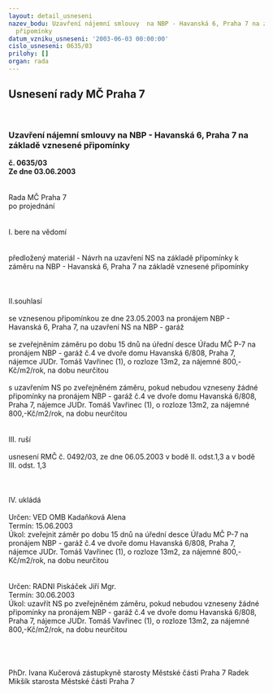 ```yaml
---
layout: detail_usneseni
nazev_bodu: Uzavření nájemní smlouvy  na NBP - Havanská 6, Praha 7 na základě vznesené
  připomínky
datum_vzniku_usneseni: '2003-06-03 00:00:00'
cislo_usneseni: 0635/03
prilohy: []
organ: rada
---
```

<div id="ucUsn_pList" class="usn">
	<span><h2>Usnesení rady MČ Praha 7 </h2>
<br></span><div class="standBody">
<span><h3>Uzavření nájemní smlouvy  na NBP - Havanská 6, Praha 7 na základě vznesené připomínky</h3></span><div class="center">
		<strong>č. 0635/03</strong><br>
	</div>
<div class="center">
		<strong>Ze dne 03.06.2003</strong><br><br>
	</div>
<br>Rada MČ Praha 7<br>po projednání<br><br><br>I.	bere na vědomí<br><br> <br>předložený materiál - Návrh na uzavření NS na základě připomínky k záměru na NBP - Havanská 6, Praha 7 na základě vznesené připomínky<br><br> <br><br>II.souhlasí <br><br>se vznesenou připomínkou ze dne 23.05.2003 na pronájem NBP - Havanská 6, Praha 7, na uzavření  NS na NBP - garáž<br><br>se zveřejněním záměru po dobu 15 dnů na úřední desce Úřadu MČ P-7 na pronájem NBP - garáž č.4 ve dvoře domu Havanská 6/808, Praha 7, nájemce JUDr. Tomáš Vavřinec (1), o rozloze 13m2, za nájemné 800,-Kč/m2/rok, na dobu neurčitou<br><br>s uzavřením NS po zveřejněném záměru, pokud nebudou vzneseny žádné připomínky na pronájem NBP - garáž č.4 ve dvoře domu Havanská 6/808, Praha 7, nájemce JUDr. Tomáš Vavřinec (1), o rozloze 13m2, za nájemné 800,-Kč/m2/rok, na dobu neurčitou<br><br><br>III.	ruší <br><br>usnesení RMČ č. 0492/03, ze dne 06.05.2003 v bodě II. odst.1,3 a v bodě III. odst. 1,3<br><br><br><br>IV.	ukládá <br><br>Určen:	VED OMB Kadaňková Alena<br>Termín: 15.06.2003<br>Úkol:	zveřejnit záměr po dobu 15 dnů na úřední desce Úřadu MČ P-7 na pronájem NBP - garáž č.4 ve dvoře domu Havanská 6/808, Praha 7, nájemce JUDr. Tomáš Vavřinec (1), o rozloze 13m2, za nájemné 800,-Kč/m2/rok, na dobu neurčitou<br> <br><br>Určen:	RADNI Piskáček Jiří Mgr.<br>Termín: 30.06.2003<br>Úkol:	uzavřít NS po zveřejněném záměru, pokud nebudou vzneseny žádné připomínky na pronájem NBP - garáž č.4 ve dvoře domu Havanská 6/808, Praha 7, nájemce JUDr. Tomáš Vavřinec (1), o rozloze 13m2, za nájemné 800,-Kč/m2/rok, na dobu neurčitou<br><br><br> <br>	<br>PhDr. Ivana Kučerová zástupkyně starosty Městské části Praha 7	 Radek Mikšík starosta Městské části Praha 7<br>	<br><br>
</div>
</div>